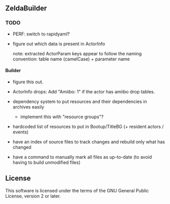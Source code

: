 ## ZeldaBuilder

### TODO

* PERF: switch to rapidyaml?
* figure out which data is present in ActorInfo

  note: extracted ActorParam keys appear to follow the naming convention: table name (camelCase) + parameter name

#### Builder
* figure this out.

* ActorInfo drops: Add "Amiibo: 1" if the actor has amiibo drop tables.
* dependency system to put resources and their dependencies in archives easily
    * implement this with "resource groups"?
* hardcoded list of resources to put in Bootup/TitleBG (+ resident actors / events)
* have an index of source files to track changes and rebuild only what has changed
* have a command to manually mark all files as up-to-date (to avoid having to build unmodified files)

## License

This software is licensed under the terms of the GNU General Public License, version 2 or later.
